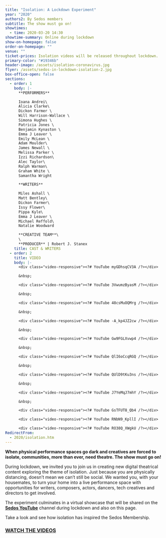 ```yaml
---
title: "Isolation: A Lockdown Experiment"
year: "2020"
authors2: By Sedos members
subtitle: The show must go on!
showtimes:
  - time: 2020-03-20 14:30
showtime-summary: Online during lockdown
show-on-homepage: false
order-on-homepage: ""
venue: ""
ticket-prices: Isolation videos will be released throughout lockdown.
primary-color: "#19346b"
header-image: /assets/isolation-coronavirus.jpg
flyer: /assets/sedos-in-lockdown-isolation-2.jpg
box-office-open: false
sections:
  - order: 1
    body: |-
      **PERFORMERS**

      Ioana Andrei\
      Alicia Clarke\
      Dickon Farmer \
      Will Harrison-Wallace \
      Simona Hughes \
      Patricia Jones \
      Benjamin Kynaston \
      Emma J Leaver \
      Emily McLean \
      Adam Moulder\
      James Newall \
      Melissa Parker \
      Izzi Richardson\
      Alec Taylor\
      Ralph Warman\
      Graham White \
      Samantha Wright

      **WRITERS** 

      Miles Ashall \
      Matt Bentley\
      Dickon Farmer\
      Issy Flower\
      Pippa Kyle\
      Emma J Leaver \
      Michael Reffold\
      Natalie Woodward

      **CREATIVE TEAM**\
      \
      **PRODUCER** | Robert J. Stanex
    title: CAST & WRITERS
  - order: 2
    title: VIDEO
    body: |-
      <div class="video-responsive"><?# YouTube myGDhsqCV3A /?></div>

      &nbsp;

      <div class="video-responsive"><?# YouTube 3VwumzByasM /?></div>

      &nbsp;

      <div class="video-responsive"><?# YouTube 48csMuOQMrg /?></div>

      &nbsp;

      <div class="video-responsive"><?# YouTube -A_kp4JZ2cw /?></div>

      &nbsp;

      <div class="video-responsive"><?# YouTube Gw9FGLXvwp4 /?></div>

      &nbsp;

      <div class="video-responsive"><?# YouTube QlI6oCcqRGQ /?></div>

      &nbsp;

      <div class="video-responsive"><?# YouTube QUlD9tKu3ns /?></div>

      &nbsp;

      <div class="video-responsive"><?# YouTube J7YeMqJ7mhY /?></div>

      &nbsp;

      <div class="video-responsive"><?# YouTube GsTFUT8_Qb4 /?></div>

      <div class="video-responsive"><?# YouTube RNbN9_KpllI /?></div>

      <div class="video-responsive"><?# YouTube RO38Q_XWgkU /?></div>
RedirectFrom:
  - 2020/isolation.htm
---
```

**When physical performance spaces go dark and creatives are forced to isolate, communities, more than ever, need theatre. The show must go on!**

During lockdown, we invited you to join us in creating new digital theatrical content exploring the theme of isolation. Just because you are physically distancing, doesn’t mean we can’t still be social. We wanted you, with your housemates, to turn your home into a live performance space with  opportunities for writers, composers, actors, dancers, tech creatives and directors to get involved.

The experiment culminates in a virtual showcase that will be shared on the **[Sedos YouTube](https://www.youtube.com/user/SedosVideo/videos)** channel during lockdown and also on this page.

Take a look and see how isolation has inspired the Sedos Membership.

### **[WATCH THE VIDEOS](https://www.youtube.com/user/SedosVideo/videos)**